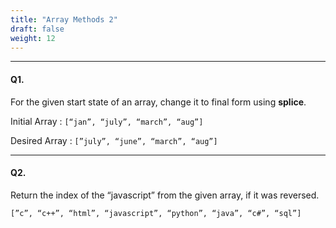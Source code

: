 ```yaml
---
title: "Array Methods 2"
draft: false
weight: 12
---
```


---

#### Q1.

For the given start state of an array, change it to final form using **splice**.

Initial Array : `[“jan”, “july”, “march”, “aug”]` 

Desired Array : `[”july”, “june”, “march”, “aug”]` 

---

#### Q2.

Return the index of the “javascript” from the given array, if it was reversed.

`[”c”, “c++”, “html”, “javascript”, “python”, “java”, “c#”, “sql”]`